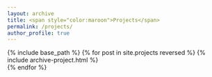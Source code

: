 ```yaml
---
layout: archive
title: <span style="color:maroon">Projects</span>
permalink: /projects/
author_profile: true
---
```


{% include base_path %}
{% for post in site.projects reversed %}
   	{% include archive-project.html %}  
{% endfor %}
